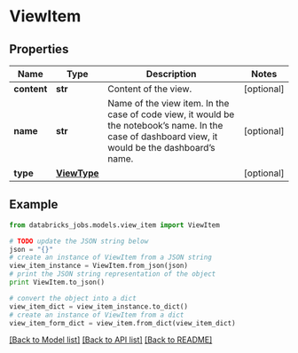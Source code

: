 # ViewItem


## Properties
Name | Type | Description | Notes
------------ | ------------- | ------------- | -------------
**content** | **str** | Content of the view. | [optional] 
**name** | **str** | Name of the view item. In the case of code view, it would be the notebook’s name. In the case of dashboard view, it would be the dashboard’s name. | [optional] 
**type** | [**ViewType**](ViewType.md) |  | [optional] 

## Example

```python
from databricks_jobs.models.view_item import ViewItem

# TODO update the JSON string below
json = "{}"
# create an instance of ViewItem from a JSON string
view_item_instance = ViewItem.from_json(json)
# print the JSON string representation of the object
print ViewItem.to_json()

# convert the object into a dict
view_item_dict = view_item_instance.to_dict()
# create an instance of ViewItem from a dict
view_item_form_dict = view_item.from_dict(view_item_dict)
```
[[Back to Model list]](../README.md#documentation-for-models) [[Back to API list]](../README.md#documentation-for-api-endpoints) [[Back to README]](../README.md)



